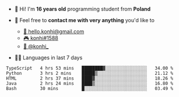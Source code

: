 - 👋 Hi! I'm **16 years old** programming student from **Poland**
- 💬 Feel free to **contact me with very anything** you'd like to
    - [📨 hello.konhi@gmail.com](mailto:hello.konhi@gmail.com)
    - [🎮 konhi#1588](https://discord.com)
    - [🦆 @konhi_](https://twitter.com/konhi_)

- 👨‍💻 Languages in last 7 days

<!--START_SECTION:waka-->
```text
TypeScript   4 hrs 53 mins   ████████▓░░░░░░░░░░░░░░░░   34.00 % 
Python       3 hrs 2 mins    █████▒░░░░░░░░░░░░░░░░░░░   21.12 % 
HTML         2 hrs 37 mins   ████▓░░░░░░░░░░░░░░░░░░░░   18.26 % 
Java         2 hrs 24 mins   ████▒░░░░░░░░░░░░░░░░░░░░   16.80 % 
Bash         30 mins         █░░░░░░░░░░░░░░░░░░░░░░░░   03.49 % 
```
<!--END_SECTION:waka-->
